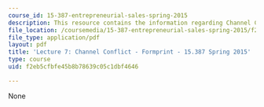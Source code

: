 ```yaml
---
course_id: 15-387-entrepreneurial-sales-spring-2015
description: This resource contains the information regarding Channel Conflict - Formprint.
file_location: /coursemedia/15-387-entrepreneurial-sales-spring-2015/f2eb5cfbfe45b8b78639c05c1dbf4646_MIT15_387S15_Lecture7.pdf
file_type: application/pdf
layout: pdf
title: 'Lecture 7: Channel Conflict - Formprint - 15.387 Spring 2015'
type: course
uid: f2eb5cfbfe45b8b78639c05c1dbf4646

---
```

None